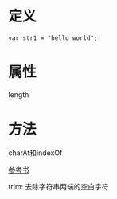 # 定义
`var str1 = "hello world";`

# 属性
length

# 方法
charAt和indexOf

[参考书](https://www.w3school.com.cn/jsref/jsref_obj_string.asp)

trim: 去除字符串两端的空白字符